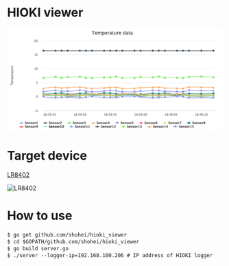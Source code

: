 # HIOKI viewer
![](image/temp.png)

# Target device
[LR8402](https://www.hioki.co.jp/shop/products/detail/122)

![LR8402](https://www.hioki.co.jp/shop/html/upload/save_image/lr8402.jpg)

# How to use
```
$ go get github.com/shohei/hioki_viewer
$ cd $GOPATH/github.com/shohei/hioki_viewer
$ go build server.go
$ ./server --logger-ip=192.168.100.206 # IP address of HIOKI logger
```
